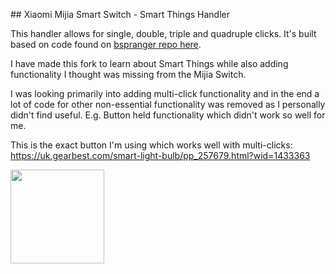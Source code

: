 ﻿﻿## Xiaomi Mijia Smart Switch - Smart Things Handler

This handler allows for single, double, triple and quadruple clicks. It's built based on code found on [bspranger repo here](https://github.com/bspranger/Xiaomi/blob/master/devicetypes/bspranger/xiaomi-button.src/xiaomi-button.groovy).

I have made this fork to learn about Smart Things while also adding functionality I thought was missing from the Mijia Switch.

I was looking primarily into adding multi-click functionality and in the end a lot of code for other non-essential functionality was removed as I personally didn't find useful. E.g. Button held functionality which didn't work so well for me.

This is the exact button I'm using which works well with multi-clicks: https://uk.gearbest.com/smart-light-bulb/pp_257679.html?wid=1433363

<img src="https://gloimg.gbtcdn.com/soa/gb/pdm-product-pic/Electronic/2018/11/24/goods_img_big-v3/20181124114115_30024.jpg" alt="" data-canonical-src="https://uk.gearbest.com/smart-light-bulb/pp_257679.html?wid=1433363" width="150" height="150" />
